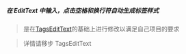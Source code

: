 ##### 在 EditText 中输入，点击空格和换行符自动生成标签样式

> 是在[TagsEditText](https://github.com/mabbas007/TagsEditText)的基础上进行修改以满足自己项目的要求

> 详情请移步 TagsEditText
